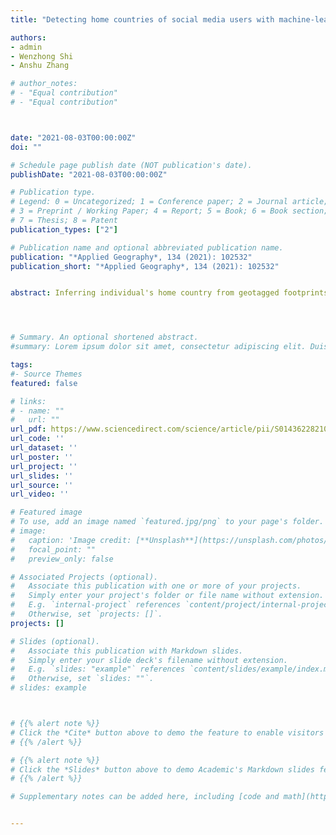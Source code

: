 ```yaml
---
title: "Detecting home countries of social media users with machine-learned ranking approach: a case study in Hong Kong"

authors:
- admin
- Wenzhong Shi
- Anshu Zhang

# author_notes:
# - "Equal contribution"
# - "Equal contribution"



date: "2021-08-03T00:00:00Z"
doi: ""

# Schedule page publish date (NOT publication's date).
publishDate: "2021-08-03T00:00:00Z"

# Publication type.
# Legend: 0 = Uncategorized; 1 = Conference paper; 2 = Journal article;
# 3 = Preprint / Working Paper; 4 = Report; 5 = Book; 6 = Book section;
# 7 = Thesis; 8 = Patent
publication_types: ["2"]

# Publication name and optional abbreviated publication name.
publication: "*Applied Geography*, 134 (2021): 102532"
publication_short: "*Applied Geography*, 134 (2021): 102532"


abstract: Inferring individual's home country from geotagged footprints is widely applied in human mobility research. Previous studies mainly used simple empirical methods that are based on intuitive hypothetical assumptions. Because the exact relationships between users' home countries and geotagged footprints haven't be quantitatively revealed, empirical methods based on human intuitions and past experiences are used for rough approximation. In this study, we propose a machine-learning approach for the task of home country detection, by formulating the task as a query-ranking problem and using a machine-learned ranking model for problem solving. The used model is a Multiple Additive Regression Trees framework that aims to rank regions in specific orders and the region ranked first is designated as the home country. Our approach is data-driven and can adaptively learn the unknown function from input (geotagged footprints) to output (user's home country), thus alleviating the bias introduced by previous empirical methods. We conduct experiments with real-world datasets, and results demonstrate that our approach achieves better performance than previous empirical methods. The model's parameter sensitivity is also investigated, and results show that user's origin may be a factor affecting the approach's performance and that our approach achieves robust good performance with various parameter settings.




# Summary. An optional shortened abstract.
#summary: Lorem ipsum dolor sit amet, consectetur adipiscing elit. Duis posuere tellus ac convallis placerat. Proin tincidunt magna sed ex sollicitudin condimentum.

tags:
#- Source Themes
featured: false

# links:
# - name: ""
#   url: ""
url_pdf: https://www.sciencedirect.com/science/article/pii/S014362282100148X
url_code: ''
url_dataset: ''
url_poster: ''
url_project: ''
url_slides: ''
url_source: ''
url_video: ''

# Featured image
# To use, add an image named `featured.jpg/png` to your page's folder. 
# image:
#   caption: 'Image credit: [**Unsplash**](https://unsplash.com/photos/jdD8gXaTZsc)'
#   focal_point: ""
#   preview_only: false

# Associated Projects (optional).
#   Associate this publication with one or more of your projects.
#   Simply enter your project's folder or file name without extension.
#   E.g. `internal-project` references `content/project/internal-project/index.md`.
#   Otherwise, set `projects: []`.
projects: []

# Slides (optional).
#   Associate this publication with Markdown slides.
#   Simply enter your slide deck's filename without extension.
#   E.g. `slides: "example"` references `content/slides/example/index.md`.
#   Otherwise, set `slides: ""`.
# slides: example



# {{% alert note %}}
# Click the *Cite* button above to demo the feature to enable visitors to import publication metadata into their reference management software.
# {{% /alert %}}

# {{% alert note %}}
# Click the *Slides* button above to demo Academic's Markdown slides feature.
# {{% /alert %}}

# Supplementary notes can be added here, including [code and math](https://sourcethemes.com/academic/docs/writing-markdown-latex/).


---
```



